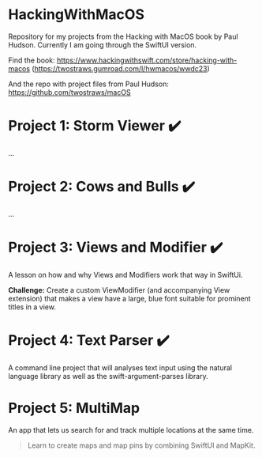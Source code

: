 # HackingWithMacOS
Repository for my projects from the Hacking with MacOS book by Paul Hudson. Currently I am going through the SwiftUI version. 

Find the book: https://www.hackingwithswift.com/store/hacking-with-macos 
(https://twostraws.gumroad.com/l/hwmacos/wwdc23)

And the repo with project files from Paul Hudson: https://github.com/twostraws/macOS

# Project 1: Storm Viewer :heavy_check_mark:
...

# Project 2: Cows and Bulls :heavy_check_mark:
...

# Project 3: Views and Modifier :heavy_check_mark:
A lesson on how and why Views and Modifiers work that way in SwiftUi.

**Challenge:** Create a custom ViewModifier (and accompanying View extension) that makes a view have a large, blue font suitable for prominent titles in a view.

# Project 4: Text Parser :heavy_check_mark:
A command line project that will analyses text input using the natural language library as well as the swift-argument-parses library. 

# Project 5: MultiMap
An app that lets us search for and track multiple locations at the same time. 
> Learn to create maps and map pins by combining SwiftUI and MapKit.
